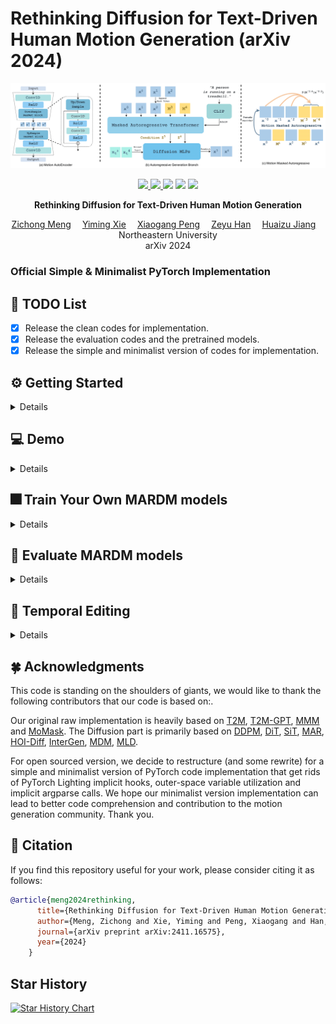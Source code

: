 # Rethinking Diffusion for Text-Driven Human Motion Generation (arXiv 2024)
![](./MARDM.png)

<p align="center">
  <a href='https://arxiv.org/abs/2411.16575'>
    <img src='https://img.shields.io/badge/Arxiv-2411.16575-A42C25?style=flat&logo=arXiv&logoColor=A42C25'>
  </a>
  <a href='https://arxiv.org/abs/2411.16575.pdf'>
    <img src='https://img.shields.io/badge/Paper-PDF-yellow?style=flat&logo=arXiv&logoColor=yellow'>
  </a>
  <a href='https://neu-vi.github.io/MARDM/'>
  <img src='https://img.shields.io/badge/Project-Page-orange?style=flat&logo=Google%20chrome&logoColor=orange'></a>
  <a href='https://github.com/neu-vi/MARDM'>
    <img src='https://img.shields.io/badge/GitHub-Code-black?style=flat&logo=github&logoColor=white'></a>
  <a href="" target='_blank'>
    <img src="https://visitor-badge.laobi.icu/badge?page_id=neu-vi.MARDM&left_color=gray&right_color=blue">
  </a>
</p>

<p align="center">
<strong>Rethinking Diffusion for Text-Driven Human Motion Generation</strong></h1>
   <p align="center">
    <a href='https://cr8br0ze.github.io' target='_blank'>Zichong Meng</a>&emsp;
    <a href='https://ymingxie.github.io/' target='_blank'>Yiming Xie</a>&emsp;
    <a href='https://xiaogangpeng.github.io/' target='_blank'>Xiaogang Peng</a>&emsp;
    <a href='https://show-han.github.io/' target='_blank'>Zeyu Han</a>&emsp;
    <a href='https://jianghz.me/' target='_blank'>Huaizu Jiang</a>&emsp;
    <br>
    Northeastern University 
    <br>
    arXiv 2024
  </p>
</p>

### Official Simple & Minimalist PyTorch Implementation

## 📜 TODO List
- [x] Release the clean codes for implementation.
- [x] Release the evaluation codes and the pretrained models.
- [x] Release the simple and minimalist version of codes for implementation.

##  ⚙️ Getting Started
<details>
  
### 1. Conda Environment
```bash
conda env create -f environment.yml
conda activate MARDM
```
We test our code on Python 3.10.13, PyTorch 2.2.0, and CUDA 12.1

### 2. Models and Dependencies

#### Download Evaluation Models
```bash
rm -rf checkpoints
mkdir checkpoints
cd checkpoints
mkdir t2m
mkdir kit

cd t2m 
echo -e "Downloading evaluation models for HumanML3D dataset"
gdown --fuzzy https://drive.google.com/file/d/1ejiz4NvyuoTj3BIdfNrTFFZBZ-zq4oKD/view?usp=sharing
echo -e "Unzipping humanml3d evaluators"
unzip evaluators_humanml3d.zip

echo -e "Cleaning humanml3d evaluators zip"
rm evaluators_humanml3d.zip

cd ../kit/
echo -e "Downloading pretrained models for KIT-ML dataset"
gdown --fuzzy https://drive.google.com/file/d/1kobWYZdWRyfTfBj5YR_XYopg9YZLdfYh/view?usp=sharing

echo -e "Unzipping kit evaluators"
unzip evaluators_kit.zip

echo -e "Cleaning kit evaluators zip"
rm evaluators_kit.zip

cd ../../
```

#### Download GloVe
```bash
rm -rf glove
echo -e "Downloading glove (in use only by the evaluators)"
gdown --fuzzy https://drive.google.com/file/d/1cmXKUT31pqd7_XpJAiWEo1K81TMYHA5n/view?usp=sharing

unzip glove.zip
echo -e "Cleaning GloVe zip\n"
rm glove.zip

echo -e "Downloading done!"
```

#### Download Pre-trained Models
```bash
cd checkpoints/t2m
echo -e "Downloading pretrained models for HumanML3D dataset"
gdown --fuzzy https://drive.google.com/file/d/1TBybFByAd-kD4AuFgMyR3ZBt4VV43Sif/view?usp=sharing
gdown --fuzzy https://drive.google.com/file/d/1csjlxi0uOhfPPEwiThsR0gaj7_VDmgb6/view?usp=sharing
gdown --fuzzy https://drive.google.com/file/d/1nWoEcN4rEFKi4Xyf_ObKinDmSQNPKXgU/view?usp=sharing
echo -e "Unzipping"
unzip MARDM_SiT_XL.zip
unzip MARDM_DDPM_XL.zip
unzip length_estimator.zip
echo -e "Cleaning zips"
rm MARDM_SiT_XL.zip
rm MARDM_DDPM_XL.zip
rm length_estimator.zip

cd ../../
```

### 3. Obtain Data
**You do not need to get data** if you only want to generate motions based on textual instructions.

If you want to reproduce and evaluate our method, you can obtain both 
**HumanML3D** and **KIT** following instructions in [HumanML3D](https://github.com/EricGuo5513/HumanML3D.git). By default, the data path is set to `./datasets`.

For dataset Mean and Std, you are welcome to use the eval_mean,npy and eval_std,npy in the utils,
or you can calculate based on your obtained dataset using:
```
python utils/cal_mean_std.py
```
</details>

## 💻  Demo
<details>

### (a) Generate with single textual instruction
```bash
python sample.py --name MARDM_SiT_XL --text_prompt "A person is running on a treadmill."
```
### (b) Generate from a prompt file
in a txt file, in each line, your input should be `<text description>#<motion length>`,
you can push NA as motion length to let model determine the motion length
(if there is **one** NA in file, all the others will be **NA** as well).

```bash
python sample.py --name MARDM_SiT_XL --text_path ./text_prompt.txt
```
</details>

## 🎆 Train Your Own MARDM models
<details>

### HumanML3D
#### AE
```bash
python train_AE.py --name AE --dataset_name t2m --batch_size 256 --epoch 50 --lr_decay 0.05
```
#### MARDM
```bash
# MARDM SiT-based (best results)
python train_MARDM.py --name MARDM_SiT_XL --model "MARDM-SiT-XL" --dataset_name t2m --batch_size 64 --ae_name AE
# MARDM DDPM-based
python train_MARDM.py --name MARDM_DDPM_XL --model "MARDM-DDPM-XL" --dataset_name t2m --batch_size 64 --ae_name AE
```

### KIT-ML
#### AE
```bash
python train_AE.py --name AE --dataset_name kit --batch_size 512 --epoch 50 --lr_decay 0.1
```
#### MARDM
```bash
# MARDM SiT-based (best results)
python train_MARDM.py --name MARDM_SiT_XL --model "MARDM-SiT-XL" --dataset_name kit --batch_size 16 --ae_name AE --milestones 20000
# MARDM DDPM-based
python train_MARDM.py --name MARDM_DDPM_XL --model "MARDM-DDPM-XL" --dataset_name kit --batch_size 16 --ae_name AE --milestones 20000
```
</details>

## 📖 Evaluate MARDM models
<details>

### HumanML3D
#### AE
```bash
python evaluation_AE.py --name AE --dataset_name t2m
```
#### MARDM
```bash
# MARDM SiT-based (best results)
python evaluation_MARDM.py --name MARDM_SiT_XL --model "MARDM-SiT-XL" --dataset_name t2m --cfg 4.5
# MARDM DDPM-based
python evaluation_MARDM.py --name MARDM_DDPM_XL --model "MARDM-DDPM-XL" --dataset_name t2m --cfg 4.5
```
### KIT-ML
#### AE
```bash
python evaluation_AE.py --name AE --dataset_name kit
```
#### MARDM
```bash
# MARDM SiT-based (best results)
python evaluation_MARDM.py --name MARDM_SiT_XL --model "MARDM-SiT-XL" --dataset_name kit --cfg 2.5
# MARDM DDPM-based
python evaluation_MARDM.py --name MARDM_DDPM_XL --model "MARDM-DDPM-XL" --dataset_name kit --cfg 2.5
```
</details>

## 🎏 Temporal Editing
<details>

```bash
python edit.py --name MARDM_SiT_XL -msec 0.3,0.6 --text_prompt "A man dancing around." --source_motion 000612.npy
```
</details>

## 🍀 Acknowledgments
This code is standing on the shoulders of giants, we would like to thank the following contributors that our code is based on:.

Our original raw implementation is heavily based on [T2M](https://github.com/EricGuo5513/text-to-motion),
[T2M-GPT](https://github.com/Mael-zys/T2M-GPT), [MMM](https://github.com/exitudio/MMM) 
and [MoMask](https://github.com/EricGuo5513/momask-codes).
The Diffusion part is primarily based on [DDPM](https://github.com/hojonathanho/diffusion),
[DiT](https://github.com/facebookresearch/DiT), [SiT](https://github.com/willisma/SiT),
[MAR](https://github.com/LTH14/mar/), [HOI-Diff](https://github.com/neu-vi/HOI-Diff),
[InterGen](https://github.com/tr3e/InterGen), [MDM](https://github.com/GuyTevet/motion-diffusion-model),
[MLD](https://github.com/ChenFengYe/motion-latent-diffusion).

For open sourced version, we decide to restructure (and some rewrite) for a simple and minimalist version of PyTorch code implementation
that get rids of PyTorch Lighting implicit hooks, outer-space variable utilization and implicit argparse calls.
We hope our minimalist version implementation can lead to better code comprehension and contribution to the motion generation community. Thank you.

## 🤝 Citation
If you find this repository useful for your work, please consider citing it as follows:
```bibtex
@article{meng2024rethinking,
      title={Rethinking Diffusion for Text-Driven Human Motion Generation},
      author={Meng, Zichong and Xie, Yiming and Peng, Xiaogang and Han, Zeyu and Jiang, Huaizu},
      journal={arXiv preprint arXiv:2411.16575},
      year={2024}
    }
```

## Star History

[![Star History Chart](https://api.star-history.com/svg?repos=neu-vi/MARDM&type=Date)](https://star-history.com/#neu-vi/MARDM&Date)

